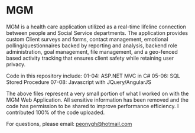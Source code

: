 # MGM

MGM is a health care application utilized as a real-time lifeline connection
between people and Social Service departments. The application provides custom Client surveys and forms,
contact management, emotional polling/questionnaires backed by reporting and analysis, backend role
administration, goal management, file management, and a geo-fenced based activity tracking that ensures
client safety while retaining user privacy.

Code in this repository include:
01-04: ASP.NET MVC in C#
05-06: SQL Stored Procedure
07-08: Javascript with JQuery/AngularJS

The above files represent a very small portion of what I worked on with the MGM Web Application. All sensitive information has been removed and the code has permission to be shared to improve performance efficiency. I contributed 100% of the code uploaded.

For questions, please email: peonygh@hotmail.com
